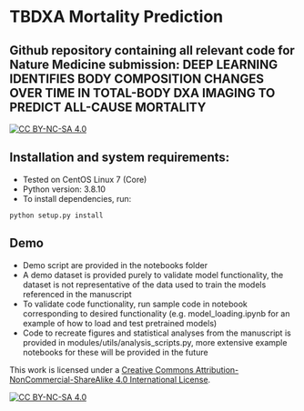 # TBDXA Mortality Prediction 
## Github repository containing all relevant code for Nature Medicine submission: DEEP LEARNING IDENTIFIES BODY COMPOSITION CHANGES OVER TIME IN TOTAL-BODY DXA IMAGING TO PREDICT ALL-CAUSE MORTALITY

[![CC BY-NC-SA 4.0][cc-by-nc-sa-shield]][cc-by-nc-sa]

## Installation and system requirements:
- Tested on CentOS Linux 7 (Core)
- Python version: 3.8.10
- To install dependencies, run:
```
python setup.py install
```

## Demo
- Demo script are provided in the notebooks folder
- A demo dataset is provided purely to validate model functionality, the dataset is not representative of the data used to train the models referenced in the manuscript
- To validate code functionality, run sample code in notebook corresponding to desired functionality (e.g. model_loading.ipynb for an example of how to load and test pretrained models)
- Code to recreate figures and statistical analyses from the manuscript is provided in modules/utils/analysis_scripts.py, more extensive example notebooks for these will be provided in the future


This work is licensed under a
[Creative Commons Attribution-NonCommercial-ShareAlike 4.0 International License][cc-by-nc-sa].

[![CC BY-NC-SA 4.0][cc-by-nc-sa-image]][cc-by-nc-sa]

[cc-by-nc-sa]: http://creativecommons.org/licenses/by-nc-sa/4.0/
[cc-by-nc-sa-image]: https://licensebuttons.net/l/by-nc-sa/4.0/88x31.png
[cc-by-nc-sa-shield]: https://img.shields.io/badge/License-CC%20BY--NC--SA%204.0-lightgrey.svg